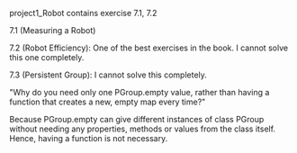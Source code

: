project1_Robot contains exercise 7.1, 7.2

7.1 (Measuring a Robot)

7.2 (Robot Efficiency): One of the best exercises in the book.
I cannot solve this one completely.

7.3 (Persistent Group): I cannot solve this completely.

"Why do you need only one PGroup.empty value, rather than having a function
that creates a new, empty map every time?"

Because PGroup.empty can give different instances of class PGroup without needing
any properties, methods or values from the class itself. Hence, having a function
is not necessary.
